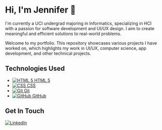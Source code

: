 <h1 align="left">Hi, I'm Jennifer 👋</h1>
<p>I'm currently a UCI undergrad majoring in Informatics, specializing in HCI with a passion for software development and UI/UX design. I aim to create meaningful and efficient solutions to real-world problems.</p>
<p>Welcome to my portfolio. This repository showcases various projects I have worked on, which highlights my work in UI/UX, computer science, app development, and other technical projects.</p>

<h2> Technologies Used</h2>
<ul>
  <li><a href="#"><img src="https://img.icons8.com/color/24/000000/html-5.png" alt="HTML 5"/> HTML 5</a></li>
  <li><a href="#"><img src=" https://icons8.com/icon/1045/css" alt="CSS"/> CSS</a></li>
  <li><a href="#"><img src="https://img.icons8.com/color/24/000000/git.png" alt="Git"/> Git</a></li>
  <li><a href="#"><img src="https://icons8.com/icon/AZOZNnY73haj/github" alt="GitHub"/> GitHub</a></li>
  
</ul>

<!-- Get In Touch -->
<h2>Get In Touch</h2>
<div>
  <a href="https://linkedin.com/in/jennifer-zhang-0a31ba272/" style="display:inline-block; margin-right:20px;">
    <img src="https://img.icons8.com/color/48/000000/linkedin.png" alt="LinkedIn"/>
  </a>
</div>